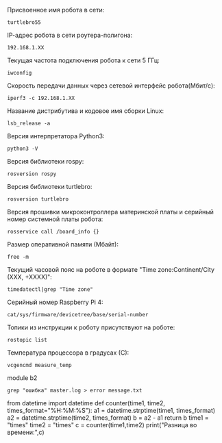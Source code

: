 

Присвоенное имя робота в сети:
```
turtlebro55
```
IР-адрес робота в сети роутера-полигона:
```
192.168.1.XX
```
Текущая частота подключения робота к сети 5 ГГц:
```
iwconfig
```
Скорость передачи данных через сетевой интерфейс робота(Мбит/с):
```
iperf3 -c 192.168.1.XX
```
Название дистрибутива и кодовое имя сборки Linux:
```
lsb_release -a
```
Версия интерпретатора Python3:
```
python3 -V
```
Версия библиотеки rospy:
```
rosversion rospy
```
Версия библиотеки turtlebro:
```
rosversion turtlebro
```
Версия прошивки микроконтроллера материнской платы и серийный номер системной платы робота:
```
rosservice call /board_info {}
```
Размер оперативной памяти (Мбайт):
```
free -m
```
Текущий часовой пояс на роботе в формате "Time
zone:Continent/City (XXX, +XXXX)":
```
timedatectl|grep "Time zone"
```
Серийный номер Raspberry Pi 4:
```
cat/sys/firmware/devicetree/base/serial-number
```
Топики из инструкции к роботу присутствуют на роботе:
```
rostopic list
```
Температура процессора в градусах (С):
```
vcgencmd measure_temp
```
module b2
```
grep "ошибка" master.log > error message.txt
```
from datetime import datetime
def counter(time1, time2, times_format="%H:%M:%S"):
    a1 = datetime.strptime(time1, times_format)
    a2 = datetime.strptime(time2, times_format)
    b = a2 - a1
    return b
time1 = "times"
time2 = "times"
c = counter(time1,time2)
print("Разница во времени:",с)
```
